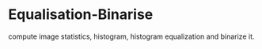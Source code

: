 # Equalisation-Binarise
compute image statistics, histogram, histogram equalization and binarize it.
